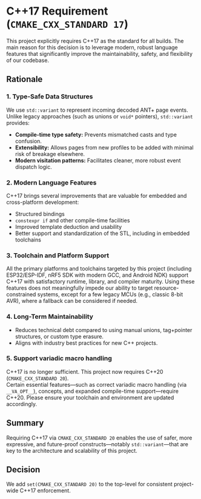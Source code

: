 # C++17 Requirement (`CMAKE_CXX_STANDARD 17`)

This project explicitly requires C++17 as the standard for all builds. 
The main reason for this decision is to leverage modern, robust language 
features that significantly improve the maintainability, safety, and flexibility 
of our codebase.

## Rationale

### 1. Type-Safe Data Structures

We use `std::variant` to represent incoming decoded ANT+ page events. Unlike 
legacy approaches (such as unions or `void*` pointers), `std::variant` provides:

- **Compile-time type safety:** Prevents mismatched casts and type confusion.
- **Extensibility:** Allows pages from new profiles to be added with minimal risk of breakage elsewhere.
- **Modern visitation patterns:** Facilitates cleaner, more robust event dispatch logic.

### 2. Modern Language Features

C++17 brings several improvements that are valuable for embedded and cross-platform development:

- Structured bindings
- `constexpr if` and other compile-time facilities
- Improved template deduction and usability
- Better support and standardization of the STL, including in embedded toolchains

### 3. Toolchain and Platform Support

All the primary platforms and toolchains targeted by this project (including ESP32/ESP-IDF, 
nRF5 SDK with modern GCC, and Android NDK) support C++17 with satisfactory runtime, library, 
and compiler maturity. Using these features does not meaningfully impede our ability to target 
resource-constrained systems, except for a few legacy MCUs (e.g., classic 8-bit AVR), where a 
fallback can be considered if needed.

### 4. Long-Term Maintainability

- Reduces technical debt compared to using manual unions, tag+pointer structures, or custom type erasure.
- Aligns with industry best practices for new C++ projects.


### 5. Support variadic macro handling 
C++17 is no longer sufficient. This project now requires C++20 (`CMAKE_CXX_STANDARD 20`).  
Certain essential features—such as correct variadic macro handling (via `__VA_OPT__`), concepts, 
and expanded compile-time support—require C++20. Please ensure your toolchain and environment are 
updated accordingly.

## Summary

Requiring C++17 via `CMAKE_CXX_STANDARD 20` enables the use of safer, more expressive, and 
future-proof constructs—notably `std::variant`—that are key to the architecture and scalability 
of this project.

## Decision

We add `set(CMAKE_CXX_STANDARD 20)` to the top-level for consistent project-wide C++17 enforcement. 

